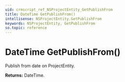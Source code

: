 ```yaml
---
uid: crmscript_ref_NSProjectEntity_GetPublishFrom
title: DateTime GetPublishFrom()
intellisense: NSProjectEntity.GetPublishFrom
keywords: NSProjectEntity, GetPublishFrom
so.topic: reference
---
```


# DateTime GetPublishFrom()

Publish from date on ProjectEntity.

**Returns:** DateTime.

